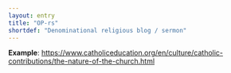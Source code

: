 ```yaml
---
layout: entry
title: "OP-rs"
shortdef: "Denominational religious blog / sermon"
---
```


**Example**: <https://www.catholiceducation.org/en/culture/catholic-contributions/the-nature-of-the-church.html>

<!-- details -->

<!-- START GENERATED SCREENSHOT GALLERY -->
<!-- END GENERATED SCREENSHOT GALLERY -->
